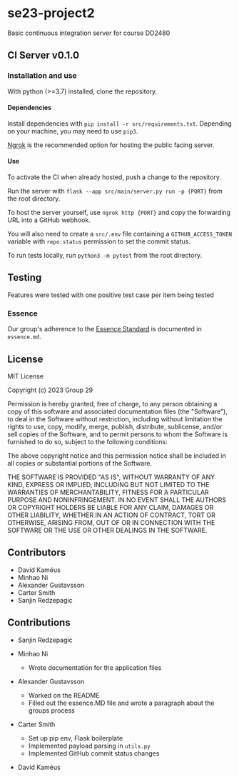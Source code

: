# se23-project2
Basic continuous integration server for course DD2480

## CI Server v0.1.0

### Installation and use

With python (>=3.7) installed, clone the repository. 

#### Dependencies

Install dependencies with `pip install -r src/requirements.txt`.
Depending on your machine, you may need to use `pip3`.

[Ngrok](https://ngrok.com/) is the recommended option for hosting the public facing server.

#### Use

To activate the CI when already hosted, push a change to the repository.

Run the server with `flask --app src/main/server.py run -p {PORT}` from the root directory.

To host the server yourself, use `ngrok http {PORT}` and copy the forwarding URL into a GitHub webhook.

You will also need to create a `src/.env` file containing a `GITHUB_ACCESS_TOKEN` variable with `repo:status` permission to set the commit status.

To run tests locally, run `python3 -m pytest` from the root directory.

## Testing 

Features were tested with one positive test case per item being tested

### Essence
Our group's adherence to the [Essence Standard](https://www.omg.org/spec/Essence/1.2/PDF) is documented in `essence.md`.


## License

MIT License

Copyright (c) 2023 Group 29

Permission is hereby granted, free of charge, to any person obtaining a copy
of this software and associated documentation files (the "Software"), to deal
in the Software without restriction, including without limitation the rights
to use, copy, modify, merge, publish, distribute, sublicense, and/or sell
copies of the Software, and to permit persons to whom the Software is
furnished to do so, subject to the following conditions:

The above copyright notice and this permission notice shall be included in all
copies or substantial portions of the Software.

THE SOFTWARE IS PROVIDED "AS IS", WITHOUT WARRANTY OF ANY KIND, EXPRESS OR
IMPLIED, INCLUDING BUT NOT LIMITED TO THE WARRANTIES OF MERCHANTABILITY,
FITNESS FOR A PARTICULAR PURPOSE AND NONINFRINGEMENT. IN NO EVENT SHALL THE
AUTHORS OR COPYRIGHT HOLDERS BE LIABLE FOR ANY CLAIM, DAMAGES OR OTHER
LIABILITY, WHETHER IN AN ACTION OF CONTRACT, TORT OR OTHERWISE, ARISING FROM,
OUT OF OR IN CONNECTION WITH THE SOFTWARE OR THE USE OR OTHER DEALINGS IN THE
SOFTWARE.



## Contributors

- David Kaméus 
- Minhao Ni
- Alexander Gustavsson
- Carter Smith
- Sanjin Redzepagic

## Contributions
- Sanjin Redzepagic

- Minhao Ni
    - Wrote documentation for the application files

- Alexander Gustavsson
    - Worked on the README
    - Filled out the essence.MD file and wrote a paragraph about the groups process

- Carter Smith
    - Set up pip env, Flask boilerplate
    - Implemented payload parsing in `utils.py`
    - Implemented GitHub commit status changes

- David Kaméus
    
